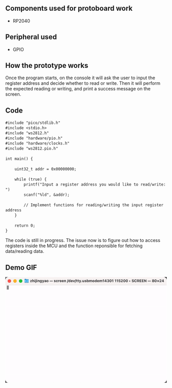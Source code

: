 ## Components used for protoboard work

- RP2040

## Peripheral used

- GPIO

## How the prototype works

Once the program starts, on the console it will ask the user to input the register address and decide whether to read or write. Then it will perform the expected reading or writing, and print a success message on the screen.

## Code

    #include "pico/stdlib.h"
    #include <stdio.h>
    #include "ws2812.h"
    #include "hardware/pio.h"
    #include "hardware/clocks.h"
    #include "ws2812.pio.h"

    int main() {

        uint32_t addr = 0x00000000;

        while (true) {
            printf("Input a register address you would like to read/write: ")
            scanf("%ld", &addr);

            // Implement functions for reading/writing the input register address
        }

        return 0;
    }
    
The code is still in progress. The issue now is to figure out how to access registers inside the MCU and the function reponsible for fetching data/reading data.


## Demo GIF

![a](https://github.com/ZhijingY/ese5190-2022-lab2b-esp/blob/main/lab/02_repl/_part2.gif)
